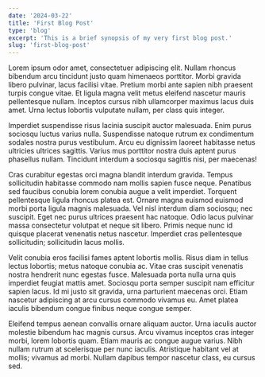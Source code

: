 ```yaml
---
date: '2024-03-22'
title: 'First Blog Post'
type: 'blog'
excerpt: 'This is a brief synopsis of my very first blog post.'
slug: 'first-blog-post'
---
```


Lorem ipsum odor amet, consectetuer adipiscing elit. Nullam rhoncus bibendum arcu tincidunt justo quam himenaeos porttitor. Morbi gravida libero pulvinar, lacus facilisi vitae. Pretium morbi ante sapien nibh praesent turpis congue vitae. Et ligula magna velit metus eleifend nascetur mauris pellentesque nullam. Inceptos cursus nibh ullamcorper maximus lacus duis amet. Urna lectus lobortis vulputate nullam, per class quis integer.

Imperdiet suspendisse risus lacinia suscipit auctor malesuada. Enim purus sociosqu luctus varius nulla. Suspendisse natoque rutrum ex condimentum sodales nostra purus vestibulum. Arcu eu dignissim laoreet habitasse netus ultricies ultrices sagittis. Varius mus porttitor nostra duis aptent purus phasellus nullam. Tincidunt interdum a sociosqu sagittis nisi, per maecenas!

Cras curabitur egestas orci magna blandit interdum gravida. Tempus sollicitudin habitasse commodo nam mollis sapien fusce neque. Penatibus sed faucibus conubia lorem conubia augue a velit imperdiet. Torquent pellentesque ligula rhoncus platea est. Ornare magna euismod euismod morbi porta ligula magnis malesuada. Vel nisl interdum diam sociosqu; nec suscipit. Eget nec purus ultrices praesent hac natoque. Odio lacus pulvinar massa consectetur volutpat et neque sit libero. Primis neque nunc id quisque placerat venenatis netus nascetur. Imperdiet cras pellentesque sollicitudin; sollicitudin lacus mollis.

Velit conubia eros facilisi fames aptent lobortis mollis. Risus diam in tellus lectus lobortis; metus natoque conubia ac. Vitae cras suscipit venenatis nostra hendrerit nunc egestas fusce. Malesuada porta nulla urna quis imperdiet feugiat mattis amet. Sociosqu porta semper suscipit nam efficitur sapien lacus. Id mi justo sit gravida, urna parturient maecenas orci. Etiam nascetur adipiscing at arcu cursus commodo vivamus eu. Amet platea iaculis bibendum congue finibus neque congue semper.

Eleifend tempus aenean convallis ornare aliquam auctor. Urna iaculis auctor molestie bibendum hac magnis cursus. Arcu vivamus inceptos cras integer morbi, lorem lobortis quam. Etiam mauris ac congue augue varius. Nibh nullam rutrum at scelerisque per nunc iaculis. Atristique habitant vel at mollis; vivamus ad morbi. Nullam dapibus tempor nascetur class, eu cursus sed.
